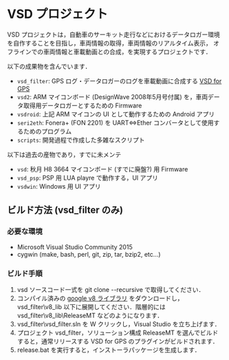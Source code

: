 VSD プロジェクト
======================
VSD プロジェクトは，自動車のサーキット走行などにおけるデータロガー環境を自作することを目指し，車両情報の取得，車両情報のリアルタイム表示，
オフラインでの車両情報と車載動画との合成，を実現するプロジェクトです．

以下の成果物を含んでいます．  

* `vsd_filter`: GPS ログ・データロガーのログを車載動画に合成する [VSD for GPS](https://sites.google.com/site/vsdforgps/home/vsd-for-gps)
* `vsd2`: ARM マイコンボード (DesignWave 2008年5月号付属) を，車両データ取得用データロガーとするための Firmware
* `vsdroid`: 上記 ARM マイコンの UI として動作するための Android アプリ
* `seri2eth`: Fonera+ (FON 2201) を UART⇔Ether コンバータとして使用するためのプログラム
* `scripts`: 開発過程で作成した多雑なスクリプト

以下は過去の産物であり，すでに未メンテ

* `vsd`: 秋月 H8 3664 マイコンボード (すでに廃盤?) 用 Firmware
* `vsd_psp`: PSP 用 LUA playre で動作する，UI アプリ
* `vsdwin`: Windows 用 UI アプリ
 
ビルド方法 (vsd_filter のみ)
------
### 必要な環境 ###
* Microsoft Visual Studio Community 2015
* cygwin (make, bash, perl, git, zip, tar, bzip2, etc...)

### ビルド手順 ###
1. vsd ソースコード一式を git clone --recursive で取得してください．
1. コンパイル済みの [google v8 ライブラリ](https://github.com/yoshinrt/vsd/releases/download/release_r986/v8_lib_ReleaseMT.tbz) をダウンロードし，vsd_filter\v8_lib 以下に展開してください．階層的には vsd_filter\v8_lib\ReleaseMT などのようになります． 
1. vsd_filter\vsd_filter.sln を W クリックし，Visual Studio を立ち上げます．
1. プロジェクト vsd_filter，ソリューション構成 ReleaseMT を選んでビルドすると，通常リリースする VSD for GPS のプラグインがビルドされます．
1. release.bat を実行すると，インストーラパッケージを生成します．
